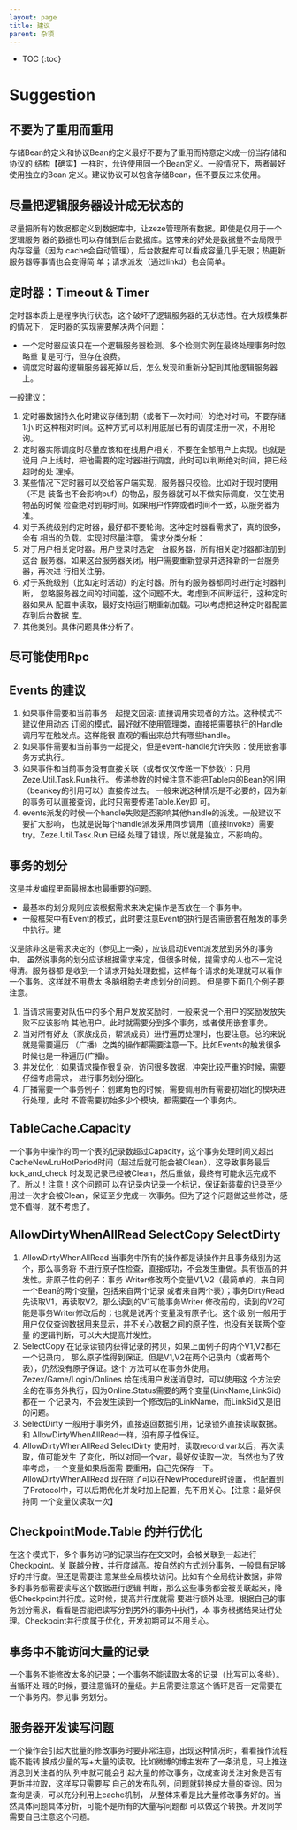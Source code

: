 ```yaml
---
layout: page
title: 建议
parent: 杂项
---
```


* TOC
{:toc}


# Suggestion

## 不要为了重用而重用
存储Bean的定义和协议Bean的定义最好不要为了重用而特意定义成一份当存储和协议的
结构【确实】一样时，允许使用同一个Bean定义。一般情况下，两者最好使用独立的Bean
定义。建议协议可以包含存储Bean，但不要反过来使用。

## 尽量把逻辑服务器设计成无状态的
尽量把所有的数据都定义到数据库中，让zeze管理所有数据。即使是仅用于一个逻辑服务
器的数据也可以存储到后台数据库。这带来的好处是数据量不会局限于内存容量（因为
cache会自动管理），后台数据库可以看成容量几乎无限；热更新服务器等事情也会变得简
单；请求派发（通过linkd）也会简单。

## 定时器：Timeout & Timer
定时器本质上是程序执行状态，这个破坏了逻辑服务器的无状态性。在大规模集群的情况下，
定时器的实现需要解决两个问题：
* 一个定时器应该只在一个逻辑服务器检测。多个检测实例在最终处理事务时忽略重
复是可行，但存在浪费。
* 调度定时器的逻辑服务器死掉以后，怎么发现和重新分配到其他逻辑服务器上。

一般建议：
1. 定时器数据持久化时建议存储到期（或者下一次时间）的绝对时间，不要存储1小
时这种相对时间。这种方式可以利用底层已有的调度注册一次，不用轮询。
2. 定时器实际调度时尽量应该和在线用户相关，不要在全部用户上实现。也就是说用
户上线时，把他需要的定时器进行调度，此时可以判断绝对时间，把已经超时的处
理掉。
3. 某些情况下定时器可以交给客户端实现，服务器只校验。比如对于现时使用（不是
装备也不会影响buf）的物品，服务器就可以不做实际调度，仅在使用物品的时候
检查绝对到期时间。如果用户作弊或者时间不一致，以服务器为准。
4. 对于系统级别的定时器，最好都不要轮询。这种定时器看需求了，真的很多，会有
相当的负载。实现时尽量注意。
需求分类分析：
5. 对于用户相关定时器。用户登录时选定一台服务器，所有相关定时器都注册到这台
服务器。如果这台服务器关闭，用户需要重新登录并选择新的一台服务器，再次进
行相关注册。
6. 对于系统级别（比如定时活动）的定时器。所有的服务器都同时进行定时器判断，
忽略服务器之间的时间差，这个问题不大。考虑到不间断运行，这种定时器如果从
配置中读取，最好支持运行期重新加载。可以考虑把这种定时器配置存到后台数据
库。
7. 其他类别。具体问题具体分析了。

## 尽可能使用Rpc

## Events 的建议

1.	如果事件需要和当前事务一起提交回滚: 直接调用实现者的方法。这种模式不建议使用动态
      订阅的模式，最好就不使用管理类，直接把需要执行的Handle调用写在触发点。这样能很
      直观的看出来总共有哪些handle。
2.	如果事件需要和当前事务一起提交，但是event-handle允许失败：使用嵌套事务方式执行。
3.	如果事件和当前事务没有直接关联（或者仅仅传递一下参数）：只用Zeze.Util.Task.Run执行。
      传递参数的时候注意不能把Table内的Bean的引用（beankey的引用可以）直接传过去。
      一般来说这种情况是不必要的，因为新的事务可以直接查询，此时只需要传递Table.Key即
      可。
4.	events派发的时候一个handle失败是否影响其他handle的派发。一般建议不要扩大影响，
      也就是说每个handle派发采用同步调用（直接invoke）需要try。Zeze.Util.Task.Run 已经
      处理了错误，所以就是独立，不影响的。

## 事务的划分

这是并发编程里面最根本也最重要的问题。
* 最基本的划分规则应该根据需求来决定操作是否放在一个事务中。
* 一般框架中有Event的模式，此时要注意Event的执行是否需嵌套在触发的事务中执行。建

议是除非这是需求决定的（参见上一条），应该启动Event派发放到另外的事务中。
虽然说事务的划分应该根据需求来定，但很多时候，提需求的人也不一定说得清。服务器都
是收到一个请求开始处理数据，这样每个请求的处理就可以看作一个事务。这样就不用费太
多脑细胞去考虑划分的问题。 但是要下面几个例子要注意。
1.	当请求需要对队伍中的多个用户发放奖励时，一般来说一个用户的奖励发放失败不应该影响
      其他用户。此时就需要分到多个事务，或者使用嵌套事务。
2.	当对所有好友（家族成员，帮派成员）进行遍历处理时，也要注意。总的来说就是需要遍历
      （广播）之类的操作都需要注意一下。比如Events的触发很多时候也是一种遍历(广播)。
3.	并发优化：如果请求操作很复杂，访问很多数据，冲突比较严重的时候，需要仔细考虑需求，
      进行事务划分细化。
4.	广播需要一个事务例子：创建角色的时候，需要调用所有需要初始化的模块进行处理，此时
      不管需要初始多少个模块，都需要在一个事务内。

## TableCache.Capacity
一个事务中操作的同一个表的记录数超过Capacity，这个事务处理时间又超出
CacheNewLruHotPeriod时间（超过后就可能会被Clean），这导致事务最后lock_and_check
时发现记录已经被Clean，然后重做，最终有可能永远完成不了。所以！注意！这个问题可
以在记录内记录一个标记，保证新装载的记录至少用过一次才会被Clean，保证至少完成一
次事务。但为了这个问题做这些修改，感觉不值得，就不考虑了。

## AllowDirtyWhenAllRead SelectCopy SelectDirty
1.	AllowDirtyWhenAllRead 当事务中所有的操作都是读操作并且事务级别为这个，那么事务将
      不进行原子性检查，直接成功，不会发生重做。具有很高的并发性。非原子性的例子：事务
      Writer修改两个变量V1,V2（最简单的，来自同一个Bean的两个变量，包括来自两个记录
      或者来自两个表）；事务DirtyRead先读取V1，再读取V2，那么读到的V1可能事务Writer
      修改前的，读到的V2可能是事务Writer修改后的；也就是说两个变量没有原子化。这个级
      别一般用于用户仅仅查询数据用来显示，并不关心数据之间的原子性，也没有关联两个变量
      的逻辑判断，可以大大提高并发性。
2.	SelectCopy 在记录读锁内获得记录的拷贝，如果上面例子的两个V1,V2都在一个记录内，
      那么原子性得到保证。但是V1,V2在两个记录内（或者两个表），仍然没有原子保证。这个
      方法可以在事务外使用。Zezex/Game/Login/Onlines 给在线用户发送消息时，可以使用这
      个方法安全的在事务外执行，因为Online.Status需要的两个变量(LinkName,LinkSid)都在一
      个记录内，不会发生读到一个修改后的LinkName，而LinkSid又是旧的问题。
3.	SelectDirty 一般用于事务外，直接返回数据引用，记录锁外直接读取数据。和
      AllowDirtyWhenAllRead一样，没有原子性保证。
4.	AllowDirtyWhenAllRead SelectDirty 使用时，读取record.var以后，再次读取，值可能发生
      了变化，所以对同一个var，最好仅读取一次。当然也为了效率考虑，一个变量如果后面需
      要重用，自己先保存一下。AllowDirtyWhenAllRead 现在除了可以在NewProcedure时设置，
      也配置到了Protocol中，可以后期优化并发时加上配置，先不用关心。【注意：最好保持同
      一个变量仅读取一次】

## CheckpointMode.Table 的并行优化
在这个模式下，多个事务访问的记录当存在交叉时，会被关联到一起进行Checkpoint。关
联越分散，并行度越高。按自然的方式划分事务，一般具有足够好的并行度。但还是需要注
意某些全局模块访问。比如有个全局统计数据，非常多的事务都需要读写这个数据进行逻辑
判断，那么这些事务都会被关联起来，降低Checkpoint并行度。这时候，提高并行度就需
要进行额外处理。根据自己的事务划分需求，看看是否能把读写分到另外的事务中执行，本
事务根据结果进行处理。Checkpoint并行度属于优化，开发初期可以不用关心。

## 事务中不能访问大量的记录
一个事务不能修改太多的记录；一个事务不能读取太多的记录（比写可以多些）。当循环处
理的时候，要注意循环的量级。并且需要注意这个循环是否一定需要在一个事务内。参见事
务划分。

## 服务器开发读写问题
一个操作会引起大批量的修改事务时要非常注意，出现这种情况时，看看操作流程能不能转
换成少量的写+大量的读取。比如微博的博主发布了一条消息，马上推送消息到关注者的队
列中就可能会引起大量的修改事务，改成查询关注对象是否有更新并拉取，这样写只需要写
自己的发布队列，问题就转换成大量的查询。因为查询是读，可以充分利用上cache机制，
从整体来看是比大量修改事务好的。当然具体问题具体分析，可能不是所有的大量写问题都
可以做这个转换。开发同学需要自己注意这个问题。
